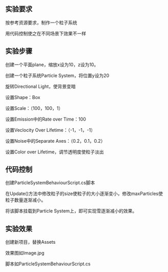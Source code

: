## 实验要求

按参考资源要求，制作一个粒子系统

用代码控制使之在不同场景下效果不一样

## 实验步骤

创建一个平面plane，缩放x设为10，z设为10。

创建一个粒子系统Particle System，将位置y设为20

旋转Directional Light，使背景变暗

设置Shape：Box

设置Scale：（100，100，1）

设置Emission中的Rate over Time：100

设置Veclocity Over Lifetime：（-1，-1，-1）

设置Noise中的Separate Axes：（0.2，0.1，0.2）

设置Color over Lifetime，调节透明度使粒子淡出

## 代码控制

创建ParticleSystemBehaviourScript.cs脚本

在Update()方法中修改粒子的size使粒子的大小逐渐变小，修改maxParticles使粒子数量逐渐减小。

将该脚本挂载到Particle System上，即可实现雪逐渐减小的效果。

## 实验效果

创建新项目，替换Assets

效果图如Image.jpg

脚本如ParticleSystemBehaviourScript.cs



